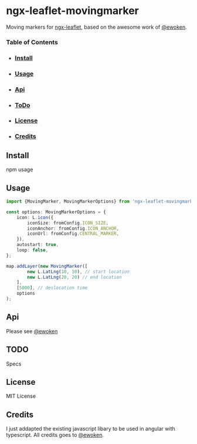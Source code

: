 # ngx-leaflet-movingmarker
Moving markers for [ngx-leaflet](), based on the awesome work of [@ewoken].

### Table of Contents
- ### [Install](#install)
- ### [Usage](#usage)
- ### [Api](#api)
- ### [ToDo](#todo)
- ### [License](#license)
- ### [Credits](#credits)

## Install
npm usage

## Usage
```ts
import {MovingMarker, MovingMarkerOptions} from 'ngx-leaflet-movingmarker';

const options: MovingMarkerOptions = {
    icon: L.icon({
        iconSize: fromConfig.ICON_SIZE,
        iconAnchor: fromConfig.ICON_ANCHOR,
        iconUrl: fromConfig.CENTRAL_MARKER,
    }),
    autostart: true,
    loop: false,
};

map.addLayer(new MovingMarker([
        new L.LatLng(10, 10), // start location
        new L.LatLng(20, 20) // end location
    ],
    [5000], // deslocation time
    options
);
```

## Api
Please see [@ewoken]

## TODO
Specs

## License
MIT License

## Credits
I just addapted the existing javascript libary to be used in angular with typescript.
All credits goes to [@ewoken]. 

[ngx-leaflet]: <https://github.com/Asymmetrik/ngx-leaflet>
[@ewoken]: <https://github.com/ewoken/Leaflet.MovingMarker>
